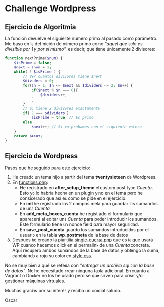 # Challenge Wordpress

## Ejercicio de Algoritmia

La función devuelve el siguiente número primo al pasado como parámetro. Me baso en la definición de número primo como *"aquel que solo es divisible por 1 y por sí mismo"*, es decir, que tiene únicamente 2 divisores:

```PHP
function nextPrime($num) {
	$isPrime = false;
	$next = $num + 1;
	while( ! $isPrime ) {
		// Ver cuantos divisores tiene $next
		$dividers = 0;
		for($n = 1; $n <= $next && $dividers <= 2; $n++) {
			if($next % $n === 0){
				$dividers++;
			}
		}
		// Si tiene 2 divisores exactamente
		if( 2 === $dividers )
			$isPrime = true; // Es primo
		else
			$next++; // Si no probamos con el siguiente entero
	}
	return $next;
}
```

## Ejercicio de Wordpress

Pasos que he seguido para este ejercicio:
1. He creado un tema hijo a partir del tema **twentysixteen** de Wordpress.
2. En [functions.php](functions.php):
   - He registrado en **after_setup_theme** el custom post type *Cuenta*. Esto yo lo habría hecho en un plugin y no en el tema pero he considerado que así es como se pide en el ejercicio.
   - En **init** he registrado los 2 campos meta para guardar los sumandos de una *Cuenta*
   - En **add_meta_boxes_cuenta** he registrado el formulario que aparecerá al editar una *Cuenta* para poder introducir los sumandos. Este formulario tiene un nonce field para mayor seguridad.
   - En **save_post_cuenta** guardo los sumandos introducidos por el usuario en la tabla **wp_postmeta** de la base de datos
3. Despues he creado la plantilla [single-cuenta.php](single-cuenta.php) que es la que usará WP cuando hacemos click en el permalink de una *Cuenta* concreta. Aquí recupero ambos sumandos de la base de datos y obtengo la suma, cambiando a rojo su color en [style.css](style.css).

No se muy bien a qué se refería con *"entregar un archivo sql con la base de datos"*. No he necesitado crear ninguna tabla adicional.
En cuanto a Vagrant o Docker no los he usado pero se que sirven para crear y/o gestionar máquinas virtuales.

Muchas gracias por su interés y reciba un cordial saludo.

Oscar
